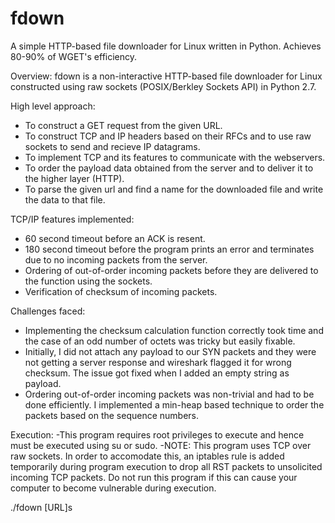 # fdown
A simple HTTP-based file downloader for Linux written in Python. Achieves 80-90% of WGET's efficiency.

Overview:
fdown is a non-interactive HTTP-based file downloader for Linux constructed using 
raw sockets (POSIX/Berkley Sockets API) in Python 2.7. 

High level approach:
- To construct a GET request from the given URL.
- To construct TCP and IP headers based on their RFCs and to use raw sockets
  to send and recieve IP datagrams.
- To implement TCP and its features to communicate with the webservers.
- To order the payload data obtained from the server and to deliver it to the 
  higher layer (HTTP).
- To parse the given url and find a name for the downloaded file and write the
  data to that file.

TCP/IP features implemented:
- 60 second timeout before an ACK is resent.
- 180 second timeout before the program prints an error and terminates due to
  no incoming packets from the server.
- Ordering of out-of-order incoming packets before they are delivered to the
  function using the sockets.
- Verification of checksum of incoming packets.

Challenges faced:
- Implementing the checksum calculation function correctly took time and the case
  of an odd number of octets was tricky but easily fixable.
- Initially, I did not attach any payload to our SYN packets and they were not 
  getting a server response and wireshark flagged it for wrong checksum. The issue 
  got fixed when I added an empty string as payload.
- Ordering out-of-order incoming packets was non-trivial and had to be done efficiently.
  I implemented a min-heap based technique to order the packets based on the sequence numbers.

Execution:
-This program requires root privileges to execute and hence must be executed using su or sudo.
-NOTE: This program uses TCP over raw sockets. In order to accomodate this, an iptables rule
 is added temporarily during program execution to drop all RST packets to unsolicited incoming 
 TCP packets. Do not run this program if this can cause your computer to become vulnerable during 
 execution.

 ./fdown [URL]s
